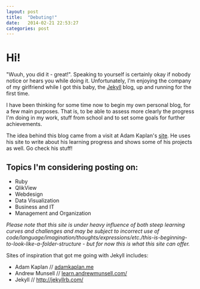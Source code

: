 ```yaml
---
layout: post
title:  "Debuting!"
date:   2014-02-21 22:53:27
categories: post
---
```


<h1>Hi!</h1>

"Wuuh, you did it - great!". Speaking to yourself is certainly okay if nobody notice or hears you while doing it. Unfortunately, I'm enjoying the company of my girlfriend while I got this baby, the <a href="http://www.jekyllrb.com/">Jekyll</a> blog, up and running for the first time.

I have been thinking for some time now to begin my own personal blog, for a few main purposes. That is, to be able to assess more clearly the progress I'm doing in my work, stuff from school and to set some goals for further achievements.

The idea behind this blog came from a visit at Adam Kaplan's <a href="http://www.adamkaplan.me/">site</a>. He uses his site to write about his learning progress and shows some of his projects as well. Go check his stuff!

<h2>Topics I'm considering posting on:</h2>

<ul>
	<li>Ruby</li>
	<li>QlikView</li>
	<li>Webdesign</li>
	<li>Data Visualization</li>
	<li>Business and IT</li>
	<li>Management and Organization</li>
</ul>

<i>Please note that this site is under heavy influence of both steep learning curves and challenges and may be subject to incorrect use of code/language/imagination/thoughts/expressions/etc./this-is-beginning-to-look-like-a-folder-structure - but for now this is what this site can offer.</i>

Sites of inspiration that got me going with Jekyll includes:
<ul>
	<li>Adam Kaplan // <a href="http://www.adamkaplan.me/">adamkaplan.me</a></li>
	<li>Andrew Munsell // <a href="http://learn.andrewmunsell.com/">learn.andrewmunsell.com/</a></li>
	<li>Jekyll // <a href="http://jekyllrb.com/">http://jekyllrb.com/</a></li>
</ul>